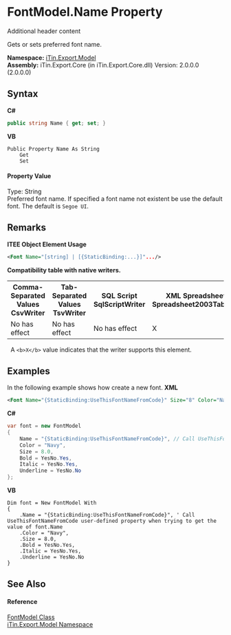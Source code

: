 # FontModel.Name Property 
Additional header content 

Gets or sets preferred font name.

**Namespace:**&nbsp;<a href="N_iTin_Export_Model">iTin.Export.Model</a><br />**Assembly:**&nbsp;iTin.Export.Core (in iTin.Export.Core.dll) Version: 2.0.0.0 (2.0.0.0)

## Syntax

**C#**<br />
``` C#
public string Name { get; set; }
```

**VB**<br />
``` VB
Public Property Name As String
	Get
	Set
```


#### Property Value
Type: String<br />Preferred font name. If specified a font name not existent be use the default font. The default is `Segoe UI`.

## Remarks

**ITEE Object Element Usage**<br />
``` XML
<Font Name="[string] | [{StaticBinding:...}]".../>
```


<strong>Compatibility table with native writers.</strong>
&nbsp;<table><tr><th>Comma-Separated Values<br />CsvWriter</th><th>Tab-Separated Values<br />TsvWriter</th><th>SQL Script<br />SqlScriptWriter</th><th>XML Spreadsheet 2003<br />Spreadsheet2003TabularWriter</th></tr><tr><td>No has effect</td><td>No has effect</td><td>No has effect</td><td>X</td></tr></table>&nbsp;
A `<b>X</b>` value indicates that the writer supports this element.


## Examples
In the following example shows how create a new font. 
**XML**<br />
``` XML
<Font Name="{StaticBinding:UseThisFontNameFromCode}" Size="8" Color="Navy" Bold="Yes" Italic="Yes" Underline="No"/>
```

**C#**<br />
``` C#
var font = new FontModel
{
    Name = "{StaticBinding:UseThisFontNameFromCode}", // Call UseThisFontNameFromCode user-defined property when trying to get the value of font.Name
    Color = "Navy",
    Size = 8.0,
    Bold = YesNo.Yes,
    Italic = YesNo.Yes,
    Underline = YesNo.No
};
```

**VB**<br />
``` VB
Dim font = New FontModel With
{
    .Name = "{StaticBinding:UseThisFontNameFromCode}", ' Call UseThisFontNameFromCode user-defined property when trying to get the value of font.Name
    .Color = "Navy",
    .Size = 8.0,
    .Bold = YesNo.Yes,
    .Italic = YesNo.Yes,
    .Underline = YesNo.No
}
```


## See Also


#### Reference
<a href="T_iTin_Export_Model_FontModel">FontModel Class</a><br /><a href="N_iTin_Export_Model">iTin.Export.Model Namespace</a><br />